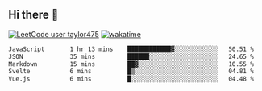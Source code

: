## Hi there 👋

[![LeetCode user taylor475](https://img.shields.io/badge/dynamic/json?style=for-the-badge&labelColor=black&color=%23ffa116&label=Solved&query=solvedOverTotal&url=https%3A%2F%2Fleetcode-badge.vercel.app%2Fapi%2Fusers%2Ftaylor475&logo=leetcode&logoColor=yellow)](https://leetcode.com/taylor475/)
[![wakatime](https://wakatime.com/badge/user/8c6aced9-f66a-452f-8802-5d7239ce5c50.svg)](https://wakatime.com/@8c6aced9-f66a-452f-8802-5d7239ce5c50)

<!--START_SECTION:waka-->

```txt
JavaScript       1 hr 13 mins    ████████████▓░░░░░░░░░░░░   50.51 %
JSON             35 mins         ██████░░░░░░░░░░░░░░░░░░░   24.65 %
Markdown         15 mins         ██▓░░░░░░░░░░░░░░░░░░░░░░   10.55 %
Svelte           6 mins          █▒░░░░░░░░░░░░░░░░░░░░░░░   04.81 %
Vue.js           6 mins          █░░░░░░░░░░░░░░░░░░░░░░░░   04.48 %
```

<!--END_SECTION:waka-->

<!--
**taylor475/taylor475** is a _special_ repository because its `README.md` (this file) appears on your GitHub profile.

